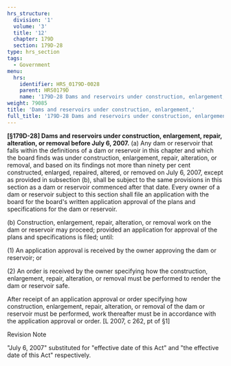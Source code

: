 ```yaml
---
hrs_structure:
  division: '1'
  volume: '3'
  title: '12'
  chapter: 179D
  section: 179D-28
type: hrs_section
tags:
  - Government
menu:
  hrs:
    identifier: HRS_0179D-0028
    parent: HRS0179D
    name: '179D-28 Dams and reservoirs under construction, enlargement,'
weight: 79085
title: 'Dams and reservoirs under construction, enlargement,'
full_title: '179D-28 Dams and reservoirs under construction, enlargement,'
---
```

**[§179D-28] Dams and reservoirs under construction, enlargement, repair, alteration, or removal before July 6, 2007.** (a) Any dam or reservoir that falls within the definitions of a dam or reservoir in this chapter and which the board finds was under construction, enlargement, repair, alteration, or removal, and based on its findings not more than ninety per cent constructed, enlarged, repaired, altered, or removed on July 6, 2007, except as provided in subsection (b), shall be subject to the same provisions in this section as a dam or reservoir commenced after that date. Every owner of a dam or reservoir subject to this section shall file an application with the board for the board's written application approval of the plans and specifications for the dam or reservoir.

(b) Construction, enlargement, repair, alteration, or removal work on the dam or reservoir may proceed; provided an application for approval of the plans and specifications is filed; until:

(1) An application approval is received by the owner approving the dam or reservoir; or

(2) An order is received by the owner specifying how the construction, enlargement, repair, alteration, or removal must be performed to render the dam or reservoir safe.

After receipt of an application approval or order specifying how construction, enlargement, repair, alteration, or removal of the dam or reservoir must be performed, work thereafter must be in accordance with the application approval or order. [L 2007, c 262, pt of §1]

Revision Note

"July 6, 2007" substituted for "effective date of this Act" and "the effective date of this Act" respectively.